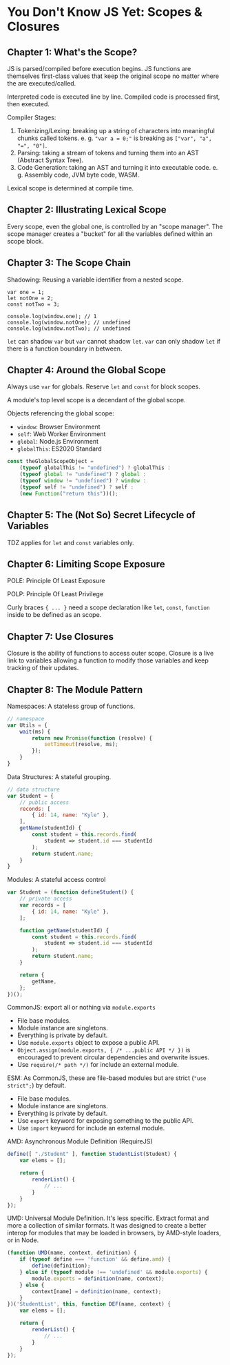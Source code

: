 # You Don't Know JS Yet: Scopes & Closures

## Chapter 1: What's the Scope?

JS is parsed/compiled before execution begins. JS functions are themselves first-class values that keep the original scope no matter where the are executed/called.

Interpreted code is executed line by line. Compiled code is processed first, then executed.

Compiler Stages:

1. Tokenizing/Lexing: breaking up a string of characters into meaningful chunks called tokens. e. g. `"var a = 0;"` is breaking as `["var", "a", "=", "0"]`.
2. Parsing: taking a stream of tokens and turning them into an AST (Abstract Syntax Tree).
3. Code Generation: taking an AST and turning it into executable code. e. g. Assembly code, JVM byte code, WASM.

Lexical scope is determined at compile time.

## Chapter 2: Illustrating Lexical Scope

Every scope, even the global one, is controlled by an "scope manager". The scope manager creates a "bucket" for all the variables defined within an scope block.

## Chapter 3: The Scope Chain

Shadowing: Reusing a variable identifier from a nested scope.

```
var one = 1;
let notOne = 2;
const notTwo = 3;

console.log(window.one); // 1
console.log(window.notOne); // undefined
console.log(window.notTwo); // undefined
```

`let` can shadow `var` but `var` cannot shadow `let`. `var` can only shadow `let` if there is a function boundary in between.

## Chapter 4: Around the Global Scope

Always use `var` for globals. Reserve `let` and `const` for block scopes.

A module's top level scope is a decendant of the global scope.

Objects referencing the global scope:

* `window`: Browser Environment
* `self`: Web Worker Environment
* `global`: Node.js Environment
* `globalThis`: ES2020 Standard

```js
const theGlobalScopeObject =
    (typeof globalThis != "undefined") ? globalThis :
    (typeof global != "undefined") ? global :
    (typeof window != "undefined") ? window :
    (typeof self != "undefined") ? self :
    (new Function("return this"))();
```

## Chapter 5: The (Not So) Secret Lifecycle of Variables

TDZ applies for `let` and `const` variables only.

## Chapter 6: Limiting Scope Exposure

POLE: Principle Of Least Exposure

POLP: Principle Of Least Privilege

Curly braces `{ ... }` need a scope declaration like `let`, `const`, `function` inside to be defined as an scope.

## Chapter 7: Use Closures

Closure is the ability of functions to access outer scope. Closure is a live link to variables allowing a function to modify those variables and keep tracking of their updates.

## Chapter 8: The Module Pattern

Namespaces: A stateless group of functions.
```js
// namespace
var Utils = {
    wait(ms) {
        return new Promise(function (resolve) {
            setTimeout(resolve, ms);
        });
    }
}
```

Data Structures: A stateful grouping.
```js
// data structure
var Student = {
    // public access
    reconds: [
        { id: 14, name: "Kyle" },
    ],
    getName(studentId) {
        const student = this.records.find(
            student => student.id === studentId
        );
        return student.name;
    }
}
```

Modules: A stateful access control
```js
var Student = (function defineStudent() {
    // private access
    var records = [
        { id: 14, name: "Kyle" },
    ];

    function getName(studentId) {
        const student = this.records.find(
            student => student.id === studentId
        );
        return student.name;
    }

    return {
        getName,
    };
})();
```

CommonJS: export all or nothing via `module.exports`

* File base modules.
* Module instance are singletons.
* Everything is private by default.
* Use `module.exports` object to expose a public API.
* `Object.assign(module.exports, { /* ...public API */ })` is encouraged to prevent circular dependencies and overwrite issues.
* Use `require(/* path */)` for include an external module.

ESM: As CommonJS, these are file-based modules but are strict (`"use strict";`) by default.

* File base modules.
* Module instance are singletons.
* Everything is private by default.
* Use `export` keyword for exposing something to the public API.
* Use `import` keyword for include an external module.

AMD: Asynchronous Module Definition (RequireJS)
```js
define([ "./Student" ], function StudentList(Student) {
    var elems = [];

    return {
        renderList() {
            // ...
        }
    }
});
```

UMD: Universal Module Definition. It's less specific. Extract format and more a collection of similar formats. It was designed to create a better interop for modules that may be loaded in browsers, by AMD-style loaders, or in Node.
```js
(function UMD(name, context, definition) {
    if (typeof define === 'function' && define.amd) {
        define(definition);
    } else if (typeof module !== 'undefined' && module.exports) {
        module.exports = definition(name, context);
    } else {
        context[name] = definition(name, context);
    }
})('StudentList', this, function DEF(name, context) {
    var elems = [];

    return {
        renderList() {
            // ...
        }
    }
});
```
